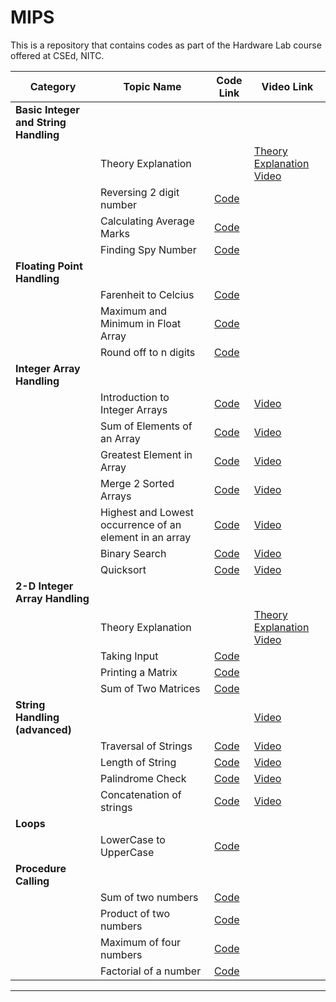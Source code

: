 # MIPS
This is a repository that contains codes as part of the Hardware Lab course offered at CSEd, NITC.


| **Category** | **Topic Name** | **Code Link** | **Video Link** |
|--------------|----------------|---------------|----------------|
| **Basic Integer and String Handling** | |   |
|  | Theory Explanation |  | [Theory Explanation Video](https://youtu.be/R5UB4CnZo7Y) |
|  | Reversing 2 digit number | [Code](https://github.com/hwlab-csed/MIPS-Codes/blob/main/Intro%20to%20MIPS/Integers%20and%20Strings_q1.asm) |  |
|  | Calculating Average Marks | [Code](https://github.com/hwlab-csed/MIPS-Codes/blob/main/Intro%20to%20MIPS/Integers%20and%20Strings_q2.asm) |  |
|  | Finding Spy Number | [Code](https://github.com/hwlab-csed/MIPS-Codes/blob/main/Intro%20to%20MIPS/Integers%20and%20Strings_q3.asm) |  |
| **Floating Point Handling** | | |  |
|  | Farenheit to Celcius | [Code](https://github.com/hwlabnitc/MIPS-Codes/blob/main/Floating%20point/Q1.asm) |  |
|  | Maximum and Minimum in Float Array | [Code](https://github.com/hwlabnitc/MIPS-Codes/blob/main/Floating%20point/Q2.asm) |  |
|  | Round off to n digits | [Code](https://github.com/hwlabnitc/MIPS-Codes/blob/main/Floating%20point/Q3.asm) |  |
| **Integer Array Handling** | | |  |
|  | Introduction to Integer Arrays | [Code](https://github.com/hwlab-csed/MIPS-Codes/blob/main/Integer%20arrays/MIPS_Integer%20Arrays_Sample%20Codes_1.asm) | [Video](https://youtu.be/tvaMA7D_cjo) |
|  | Sum of Elements of an Array | [Code](https://github.com/hwlab-csed/MIPS-Codes/blob/main/Integer%20arrays/MIPS_Integer%20Arrays_Practice%20Codes_1.asm) | [Video](https://youtu.be/oYBOHah18Pw) |
|  | Greatest Element in Array | [Code](https://github.com/hwlab-csed/MIPS-Codes/blob/main/Integer%20arrays/MIPS_Integer%20Arrays_Practice%20Codes_2.asm) | [Video](https://youtu.be/xc4gQB3S2dg) |
|  | Merge 2 Sorted Arrays | [Code](https://github.com/hwlab-csed/MIPS-Codes/blob/main/Integer%20Arrays%20Advanced/Integer_Array_Advanced_Practice_Q1_Merging_Two_Sorted_Arrays.asm) | [Video](https://youtu.be/IqFx7i-GqPI) |
|  | Highest and Lowest occurrence of an element in an array | [Code](https://github.com/hwlab-csed/MIPS-Codes/blob/main/Integer%20Arrays%20Advanced/Integer_Array_Advanced_Practice_Q2_Highest_Lowest_Frequency.asm) | [Video](https://youtu.be/1tUfRNTi1t4) |
|  | Binary Search | [Code](https://github.com/hwlab-csed/MIPS-Codes/blob/main/Integer%20Arrays%20Advanced/Integer_Array_Advanced_Practice_Q3_BinarySearch.asm) | [Video](https://youtu.be/lKo10ZWYlDc) |
|  | Quicksort | [Code](https://github.com/hwlab-csed/MIPS-Codes/blob/main/Integer%20Arrays%20Advanced/Integer_Array_Advanced_Practice_Q4_QuickSort.asm) | [Video](https://youtu.be/ywtvFJw4HQQ) |
| **2-D Integer Array Handling** | | |  |
|  | Theory Explanation |  | [Theory Explanation Video](https://youtu.be/SHl3shv24jc) |
|  | Taking Input | [Code](https://github.com/hwlab-csed/MIPS-Codes/blob/main/Two%20Dimensional%20Arrays/Two_Dimensional_Arrays_Sample_Q1_Taking_Input_For_Matrix.asm) |  |
|  | Printing a Matrix | [Code](https://github.com/hwlab-csed/MIPS-Codes/blob/main/Two%20Dimensional%20Arrays/Two_Dimensional_Arrays_Sample_Q2_Printing_Matrix.asm) |  |
|  | Sum of Two Matrices | [Code](https://github.com/hwlabnitc/MIPS-Codes/blob/main/Two%20Dimensional%20Arrays/Two_Dimensional_Arrays_Practice_Q1_sum_of_two_matrices.asm) |  |
| **String Handling (advanced)** | | | [Video](https://youtu.be/R5UB4CnZo7Y) |
|  | Traversal of Strings | [Code](https://github.com/hwlab-csed/MIPS-Codes/blob/main/Strings%20Advanced/MIPS_Strings%20Advanced_Sample%20Codes_1.asm) | [Video](https://youtu.be/HiqgMrXHeyQ) |
|  | Length of String | [Code](https://github.com/hwlabnitc/MIPS-Codes/blob/main/Strings%20Advanced/MIPS_Strings_Advanced_Practice_Q1.asm) | [Video](https://youtu.be/GWlaAK4VdWo) |
|  | Palindrome Check | [Code](https://github.com/hwlabnitc/MIPS-Codes/blob/main/Strings%20Advanced/MIPS_Strings_Advanced_Practice_Q2.asm) | [Video](https://youtu.be/7mD-2DHDjEc) |
|  | Concatenation of strings | [Code](https://github.com/hwlabnitc/MIPS-Codes/blob/main/Strings%20Advanced/MIPS_Strings_Advanced_Practice_Q3.asm) | [Video](https://youtu.be/SDeHKgsCJE8) |
| **Loops** | | |  |
|  | LowerCase to UpperCase | [Code](https://github.com/hwlabnitc/MIPS-Codes/blob/main/Loops/lower%20to%20uppercase.asm) |  |
| **Procedure Calling** | | |  |
|  | Sum of two numbers | [Code](https://github.com/hwlabnitc/MIPS-Codes/blob/main/Procedure%20Calling/Sum%20of%202%20numbers%20Q1.asm) |  |  
|  | Product of two numbers | [Code](https://github.com/hwlabnitc/MIPS-Codes/blob/main/Procedure%20Calling/Product%20of%20two%20numbers%20Q2.asm) |  |  
|  | Maximum of four numbers | [Code](https://github.com/hwlabnitc/MIPS-Codes/blob/main/Procedure%20Calling/Max%20of%204%20numbers%20with%20function%20calling%20Q3.asm) |  |  
|  | Factorial of a number | [Code](https://github.com/hwlabnitc/MIPS-Codes/blob/main/Procedure%20Calling/Calculate%20factorial%20iteratively%20Q4.asm) |  |

---
